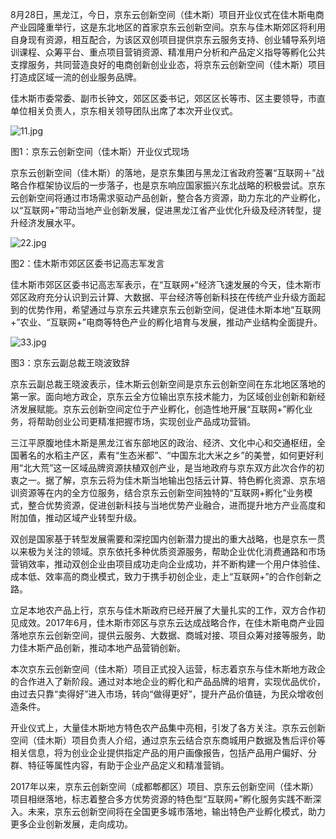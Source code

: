8月28日，黑龙江，今日，京东云创新空间（佳木斯）项目开业仪式在佳木斯电商产业园隆重举行，这是东北地区的首家京东云创新空间。京东与佳木斯郊区将利用自身现有资源，相互配合，为该区双创项目提供京东云服务支持、创业辅导系列培训课程、众筹平台、重点项目营销资源、精准用户分析和产品定义指导等孵化公共支撑服务，共同营造良好的电商创新创业业态，将京东云创新空间（佳木斯）项目打造成区域一流的创业服务品牌。

佳木斯市委常委、副市长钟文，郊区区委书记，郊区区长等市、区主要领导，市直单位相关负责人，京东相关领导团队出席了本次开业仪式。

![11.jpg]()

图1：京东云创新空间（佳木斯）开业仪式现场

京东云创新空间（佳木斯）的落地，是京东集团与黑龙江省政府签署“互联网＋”战略合作框架协议后的一步落子，也是京东响应国家振兴东北战略的积极尝试。京东云创新空间将通过市场需求驱动产品创新，整合各方资源，助力东北的产业孵化，以“互联网+”带动当地产业创新发展，促进黑龙江省产业优化升级及经济转型，提升经济发展水平。

![22.jpg]()

图2：佳木斯市郊区区委书记高志军发言

佳木斯市郊区区委书记高志军表示，在“互联网+“经济飞速发展的今天，佳木斯市郊区政府充分认识到云计算、大数据、平台经济等创新科技在传统产业升级方面起到的优势作用，希望通过与京东云共建京东云创新空间，促进佳木斯本地“互联网+”农业、“互联网+”电商等特色产业的孵化培育与发展，推动产业结构全面提升。

![33.jpg]()

图3：京东云副总裁王晓波致辞

京东云副总裁王晓波表示，佳木斯云创新空间是京东云创新空间在东北地区落地的第一家。面向地方政企，京东云全方位输出京东技术能力，为区域创业创新和新经济发展赋能。京东云创新空间定位于产业孵化，创造性地开展“互联网+”孵化业务，将帮助创业公司更精准把握市场，实现创业产品成功营销。

三江平原腹地佳木斯是黑龙江省东部地区的政治、经济、文化中心和交通枢纽，全国著名的水稻主产区，素有“生态米都”、“中国东北大米之乡”的美誉，如何更好利用“北大荒”这一区域品牌资源扶植双创产业，是当地政府与京东双方此次合作的初衷之一。据了解，京东云将为佳木斯当地输出包括云计算、特色孵化资源、京东培训资源等在内的全方位服务，结合京东云创新空间独特的“互联网+孵化”业务模式，整合优势资源，促进创新科技与当地优势产业融合，进而提升地方产业高度和附加值，推动区域产业转型升级。

双创是国家基于转型发展需要和深挖国内创新潜力提出的重大战略，也是京东一贯以来极为关注的领域。京东依托多种优质资源服务，帮助企业优化消费通路和市场营销效率，推动双创企业由项目成功走向企业成功，并不断构建一个用户体验佳、成本低、效率高的商业模式，致力于携手初创企业，走上“互联网+”的合作创新之路。

立足本地农产品上行，京东与佳木斯政府已经开展了大量扎实的工作，双方合作初见成效。2017年6月，佳木斯市郊区与京东云达成战略合作，在佳木斯电商产业园落地京东云创新空间，提供云服务、大数据、商城对接、项目众筹对接等服务，助力佳木斯产品创新，推动本地产品营销创新。

本次京东云创新空间（佳木斯）项目正式投入运营，标志着京东与佳木斯地方政企的合作进入了新阶段。通过对本地企业的孵化和产品品牌的培育，实现优品优价，由过去只靠“卖得好”进入市场，转向“做得更好”，提升产品价值链，为民众增收创造条件。

开业仪式上，大量佳木斯地方特色农产品集中亮相，引发了各方关注。京东云创新空间（佳木斯）项目负责人介绍，通过京东云结合京东商城用户数据及售后评价等相关信息，将为创业企业提供指定产品的用户画像报告，包括产品用户偏好、分群、特征等属性内容，有助于企业产品定义和精准营销。

2017年以来，京东云创新空间（成都郫都区）项目、京东云创新空间（佳木斯）项目相继落地，标志着整合多方优势资源的特色型“互联网+”孵化服务实践不断深入。未来，京东云创新空间将在全国更多城市落地，输出特色产业孵化模式，助力更多企业创新发展，走向成功。